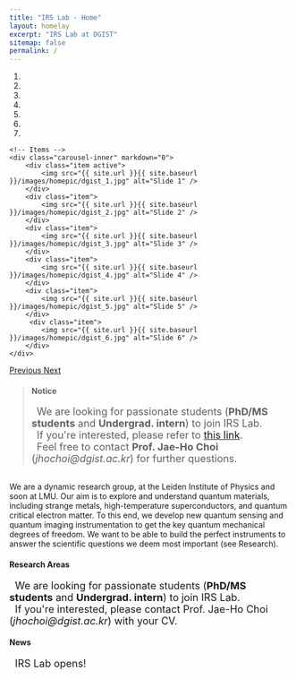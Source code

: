 ```yaml
---
title: "IRS Lab - Home"
layout: homelay
excerpt: "IRS Lab at DGIST"
sitemap: false
permalink: /
---
```


<div markdown="0" id="" class="carousel slide" data-ride="carousel" data-interval="4000" data-pause="hover" >
    <!-- Menu -->
    <ol class="carousel-indicators">
        <li data-target="#carousel" data-slide-to="0" class="active"></li>
        <li data-target="#carousel" data-slide-to="1"></li>
        <li data-target="#carousel" data-slide-to="2"></li>
        <li data-target="#carousel" data-slide-to="3"></li>
        <li data-target="#carousel" data-slide-to="4"></li>
        <li data-target="#carousel" data-slide-to="5"></li>
        <li data-target="#carousel" data-slide-to="6"></li>
    </ol>

    <!-- Items -->
    <div class="carousel-inner" markdown="0">
        <div class="item active">
            <img src="{{ site.url }}{{ site.baseurl }}/images/homepic/dgist_1.jpg" alt="Slide 1" />
        </div>
        <div class="item">
            <img src="{{ site.url }}{{ site.baseurl }}/images/homepic/dgist_2.jpg" alt="Slide 2" />
        </div>
        <div class="item">
            <img src="{{ site.url }}{{ site.baseurl }}/images/homepic/dgist_3.jpg" alt="Slide 3" />
        </div>
        <div class="item">
            <img src="{{ site.url }}{{ site.baseurl }}/images/homepic/dgist_4.jpg" alt="Slide 4" />
        </div>
        <div class="item">
            <img src="{{ site.url }}{{ site.baseurl }}/images/homepic/dgist_5.jpg" alt="Slide 5" />
        </div>       
         <div class="item">
            <img src="{{ site.url }}{{ site.baseurl }}/images/homepic/dgist_6.jpg" alt="Slide 6" />
        </div>
    </div>
  <a class="left carousel-control" href="#carousel" role="button" data-slide="prev">
    <span class="glyphicon glyphicon-chevron-left" aria-hidden="true"></span>
    <span class="sr-only">Previous</span>
  </a>
  <a class="right carousel-control" href="#carousel" role="button" data-slide="next">
    <span class="glyphicon glyphicon-chevron-right" aria-hidden="true"></span>
    <span class="sr-only">Next</span>
  </a>
</div>

<blockquote>
  <h4>Notice</h4>
  <span style="margin-left: 2%; font-size:18px">We are looking for passionate students (<b>PhD/MS students</b> and <b>Undergrad. intern</b>) to join IRS Lab.<br></span>
  <span style="margin-left: 2%; font-size:18px">If you're interested, please refer to <a href="{{ site.url }}{{ site.baseurl }}/vacancies">this link</a>.<br></span>
  <span style="margin-left: 2%; font-size:18px">Feel free to contact <b>Prof. Jae-Ho Choi</b> (<i>jhochoi@dgist.ac.kr</i>) for further questions.</span>
</blockquote>

<br>
We are a dynamic research group, at the Leiden Institute of Physics and soon at LMU. Our aim is to explore and understand quantum materials, including strange metals, high-temperature superconductors, and quantum critical electron matter. To this end, we develop new quantum sensing and quantum imaging instrumentation to get the key quantum mechanical degrees of freedom. We want to be able to build the perfect instruments to answer the scientific questions we deem most important (see Research).

<div class="well">
  <h4>Research Areas</h4>
  <span style="margin-left: 2%; font-size:18px">We are looking for passionate students (<b>PhD/MS students</b> and <b>Undergrad. intern</b>) to join IRS Lab.<br></span>
  <span style="margin-left: 2%; font-size:18px">If you're interested, please contact Prof. Jae-Ho Choi (<i>jhochoi@dgist.ac.kr</i>) with your CV.</span>
</div>

<div class="well">
  <h4>News</h4>
  <span style="margin-left: 2%; font-size:18px">IRS Lab opens!<br></span>
</div>

<br><br>